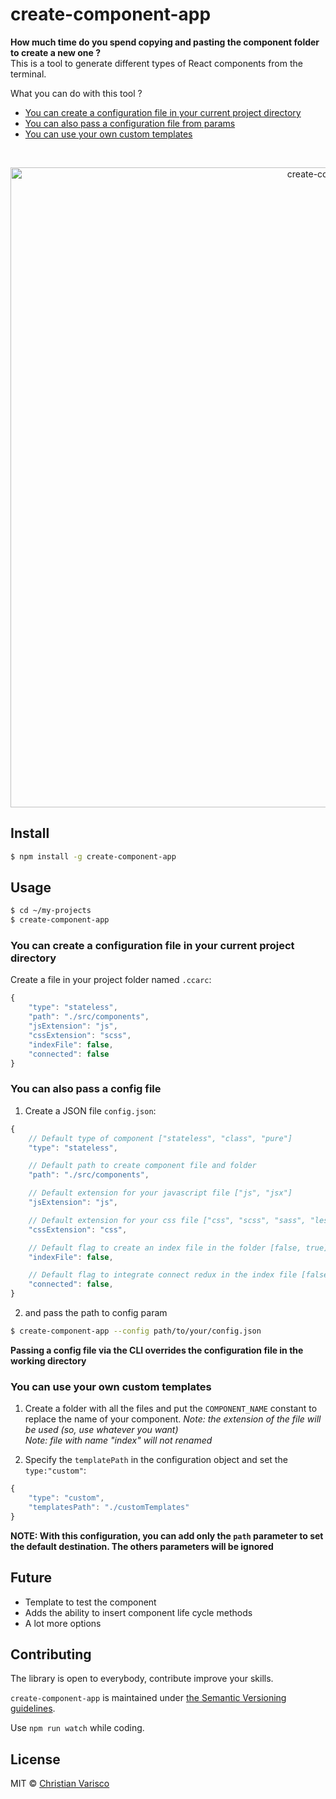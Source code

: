 # create-component-app

**How much time do you spend copying and pasting the component folder to create a new one ?**<br />
This is a tool to generate different types of React components from the terminal.<br />

What you can do with this tool ?<br />

- [You can create a configuration file in your current project directory](#you-can-create-a-configuration-file-in-your-current-project-directory)
- [You can also pass a configuration file from params](#you-can-also-pass-a-config-file)
- [You can use your own custom templates](#you-can-use-your-own-custom-templates)

<br />

<p align="center">
  <img src="https://user-images.githubusercontent.com/7335613/27637827-5a2c1dba-5c11-11e7-8676-deeb230086dc.gif" alt="create-component-app" width="1024" />
</p>

## Install

```sh
$ npm install -g create-component-app
```

## Usage

```sh
$ cd ~/my-projects
$ create-component-app
```    

### You can create a configuration file in your current project directory

Create a file in your project folder named `.ccarc`:    

```javascript
{   
    "type": "stateless",
    "path": "./src/components",
    "jsExtension": "js",
    "cssExtension": "scss",
    "indexFile": false,
    "connected": false
}
```

### You can also pass a config file

1) Create a JSON file `config.json`:  

```javascript
{   
    // Default type of component ["stateless", "class", "pure"]
    "type": "stateless",

    // Default path to create component file and folder
    "path": "./src/components",

    // Default extension for your javascript file ["js", "jsx"]
    "jsExtension": "js",

    // Default extension for your css file ["css", "scss", "sass", "less"]
    "cssExtension": "css",

    // Default flag to create an index file in the folder [false, true]
    "indexFile": false,

    // Default flag to integrate connect redux in the index file [false, true]
    "connected": false,
}
```

2) and pass the path to config param

```sh
$ create-component-app --config path/to/your/config.json
```    

**Passing a config file via the CLI overrides the configuration file in the working directory**

### You can use your own custom templates

1) Create a folder with all the files and put the `COMPONENT_NAME` constant to replace the name of your component.
*Note: the extension of the file will be used (so, use whatever you want)*  
*Note: file with name "index" will not renamed*  

2) Specify the `templatePath` in the configuration object and set the `type:"custom"`:  

```javascript
{
    "type": "custom",
    "templatesPath": "./customTemplates"
}
```

**NOTE: With this configuration, you can add only the `path` parameter to set the default destination. The others parameters will be ignored**

## Future

- Template to test the component
- Adds the ability to insert component life cycle methods
- A lot more options

## Contributing
The library is open to everybody, contribute improve your skills.   

`create-component-app` is maintained under [the Semantic Versioning guidelines](http://semver.org/).

Use `npm run watch` while coding.

## License

MIT © [Christian Varisco](https://github.com/CVarisco)
